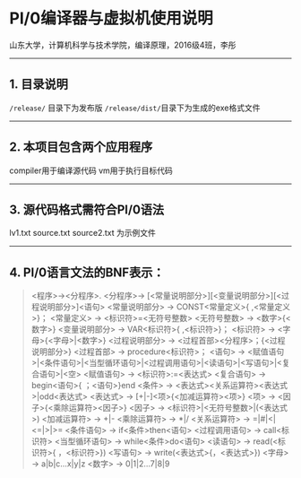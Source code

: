 # Pl/0编译器与虚拟机使用说明
山东大学，计算机科学与技术学院，编译原理，2016级4班，李彤

---
## 1. 目录说明
`/release/` 目录下为发布版
`/release/dist/`目录下为生成的exe格式文件

---
## 2. 本项目包含两个应用程序
compiler用于编译源代码
vm用于执行目标代码

---
## 3. 源代码格式需符合Pl/0语法
lv1.txt source.txt source2.txt 为示例文件

---
## 4. Pl/0语言文法的BNF表示：
> <程序>→<分程序>.
<分程序>→ [<常量说明部分>][<变量说明部分>][<过程说明部分>]<语句>
 <常量说明部分> → CONST<常量定义>{ ,<常量定义>}；
 <常量定义> → <标识符>=<无符号整数>
 <无符号整数> → <数字>{<数字>}
 <变量说明部分> → VAR<标识符>{ ,<标识符>}；
 <标识符> → <字母>{<字母>|<数字>}
 <过程说明部分> → <过程首部><分程序>；{<过程说明部分>}
 <过程首部> → procedure<标识符>；
 <语句> → <赋值语句>|<条件语句>|<当型循环语句>|<过程调用语句>|<读语句>|<写语句>|<复合语句>|<空>
 <赋值语句> → <标识符>:=<表达式>
 <复合语句> → begin<语句>{ ；<语句>}end
 <条件> → <表达式><关系运算符><表达式>|odd<表达式>
 <表达式> → [+|-]<项>{<加减运算符><项>}
 <项> → <因子>{<乘除运算符><因子>}
 <因子> → <标识符>|<无符号整数>|(<表达式>)
 <加减运算符> → +|-
 <乘除运算符> → *|/
 <关系运算符> → =|#|<|<=|>|>=
 <条件语句> → if<条件>then<语句>
 <过程调用语句> → call<标识符>
 <当型循环语句> → while<条件>do<语句>
 <读语句> → read(<标识符>{ ，<标识符>})
 <写语句> → write(<表达式>{，<表达式>})
 <字母> → a|b|c…x|y|z
 <数字> → 0|1|2…7|8|9
